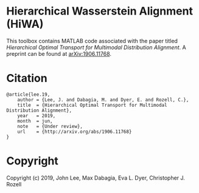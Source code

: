 # Hierarchical Wasserstein Alignment (HiWA)

This toolbox contains MATLAB code associated with the paper titled *Hierarchical Optimal Transport for Multimodal Distribution Alignment*. A preprint can be found at [arXiv:1906.11768](https://arxiv.org/abs/1906.11768).

# Citation
```
@article{lee.19,
    author = {Lee, J. and Dabagia, M. and Dyer, E. and Rozell, C.},
    title  = {Hierarchical Optimal Transport for Multimodal Distribution Alignment},
    year   = 2019,
    month  = jun,
    note   = {Under review},
    url    = {http://arxiv.org/abs/1906.11768}
}
```

# Copyright
Copyright (c) 2019, John Lee, Max Dabagia, Eva L. Dyer, Christopher J. Rozell
